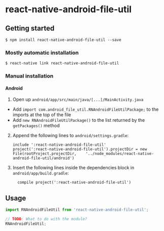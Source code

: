 
# react-native-android-file-util

## Getting started

`$ npm install react-native-android-file-util --save`

### Mostly automatic installation

`$ react-native link react-native-android-file-util`

### Manual installation


#### Android

1. Open up `android/app/src/main/java/[...]/MainActivity.java`
  - Add `import com.android_file_util.RNAndroidFileUtilPackage;` to the imports at the top of the file
  - Add `new RNAndroidFileUtilPackage()` to the list returned by the `getPackages()` method
2. Append the following lines to `android/settings.gradle`:
  	```
  	include ':react-native-android-file-util'
  	project(':react-native-android-file-util').projectDir = new File(rootProject.projectDir, 	'../node_modules/react-native-android-file-util/android')
  	```
3. Insert the following lines inside the dependencies block in `android/app/build.gradle`:
  	```
      compile project(':react-native-android-file-util')
  	```


## Usage
```javascript
import RNAndroidFileUtil from 'react-native-android-file-util';

// TODO: What to do with the module?
RNAndroidFileUtil;
```
  